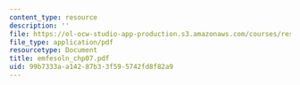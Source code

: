 ```yaml
---
content_type: resource
description: ''
file: https://ol-ocw-studio-app-production.s3.amazonaws.com/courses/res-6-001-electromagnetic-fields-and-energy-spring-2008/99b7333aa14287b33f595742fd8f82a9_emfesoln_chp07.pdf
file_type: application/pdf
resourcetype: Document
title: emfesoln_chp07.pdf
uid: 99b7333a-a142-87b3-3f59-5742fd8f82a9
---
```

